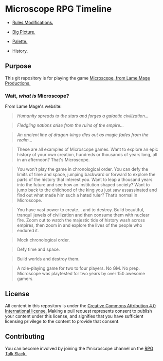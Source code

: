 # Microscope RPG Timeline

* [Rules Modifications.](rules.md)

* [Big Picture.](bigpicture.md)

* [Palette.](palette.md)

* [History.](history.md)

## Purpose

This git repository is for playing the game [Microscope, from Lame Mage Productions.](http://www.lamemage.com/microscope/) 

### Wait, *what is* Microscope?

From Lame Mage's website:

> *Humanity spreads to the stars and forges a galactic civilization…*

> *Fledgling nations arise from the ruins of the empire…*

> *An ancient line of dragon-kings dies out as magic fades from the realm…*

> These are all examples of Microscope games. Want to explore an epic history of your own creation, hundreds or thousands of years long, all in an afternoon? That's Microscope.

> You won't play the game in chronological order. You can defy the limits of time and space, jumping backward or forward to explore the parts of the history that interest you. Want to leap a thousand years into the future and see how an institution shaped society? Want to jump back to the childhood of the king you just saw assassinated and find out what made him such a hated ruler? That’s normal in Microscope.

> You have vast power to create... and to destroy. Build beautiful, tranquil jewels of civilization and then consume them with nuclear fire. Zoom out to watch the majestic tide of history wash across empires, then zoom in and explore the lives of the people who endured it.

> Mock chronological order.

> Defy time and space.

> Build worlds and destroy them.

> A role-playing game for two to four players. No GM. No prep. Microscope was playtested for two years by over 150 awesome gamers.

## License

All content in this repository is under the [Creative Commons Attribution 4.0 International license.](LICENSE.md) Making a pull request represents consent to publish your content under this license, and signifies that you have sufficient licensing privilege to the content to provide that consent.

## Contributing

You can become involved by joining the #microscope channel on the [RPG Talk Slack.](http://rpg-talk.com/) 